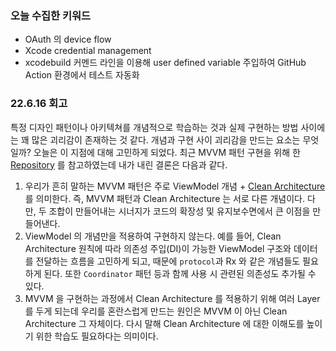### 오늘 수집한 키워드

- OAuth 의 device flow
- Xcode credential management
- xcodebuild 커멘드 라인을 이용해 user defined variable 주입하여 GitHub Action 환경에서 테스트 자동화

### 22.6.16 회고

특정 디자인 패턴이나 아키텍쳐를 개념적으로 학습하는 것과 실제 구현하는 방법 사이에는 꽤 많은 괴리감이 존재하는 것 같다.
개념과 구현 사이 괴리감을 만드는 요소는 무엇일까? 오늘은 이 지점에 대해 고민하게 되었다.
최근 MVVM 패턴 구현을 위해 한 [Repository](https://github.com/kudoleh/iOS-Clean-Architecture-MVVM) 를 참고하였는데 내가 내린 결론은 다음과 같다.

1. 우리가 흔히 말하는 MVVM 패턴은 주로 ViewModel 개념 + [Clean Architecture](https://blog.cleancoder.com/uncle-bob/2012/08/13/the-clean-architecture.html) 를 의미한다. 즉, MVVM 패턴과 Clean Architecture 는 서로 다른 개념이다. 다만, 두 조합이 만들어내는 시너지가 코드의 확장성 및 유지보수면에서 큰 이점을 만들어낸다.
2. ViewModel 의 개념만을 적용하여 구현하지 않는다. 예를 들어, Clean Architecture 원칙에 따라 의존성 주입(DI)이 가능한 ViewModel 구조와 데이터를 전달하는 흐름을 고민하게 되고, 때문에 `protocol`과 Rx 와 같은 개념들도 필요하게 된다. 또한 `Coordinator` 패턴 등과 함께 사용 시 관련된 의존성도 추가될 수 있다.
3. MVVM 을 구현하는 과정에서 Clean Architecture 를 적용하기 위해 여러 Layer 를 두게 되는데 우리를 혼란스럽게 만드는 원인은 MVVM 이 아닌 Clean Architecture 그 자체이다. 다시 말해 Clean Architecture 에 대한 이해도를 높이기 위한 학습도 필요하다는 의미이다.
